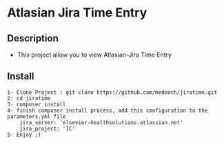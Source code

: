 Atlasian Jira Time Entry
========

Description
---

* This project allow you to view Atlasian-Jira Time Entry

Install
---
    1- Clone Project : git clone https://github.com/medooch/jiratime.git
    2- cd jiratime
    3- composer install
    4- finish composer install process, add this configuration to the parameters.yml file
        jira_server: 'elsevier-healthsolutions.atlassian.net'
        jira_project: 'IC'
    5- Enjoy ;)